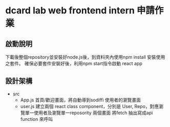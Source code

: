 
# dcard lab web frontend intern 申請作業

## 啟動說明
下載後整個repository並安裝好node.js後，到資料夾內使用npm install 安裝使用之套件。
確保必要套件安裝好後，利用npm start指令啟動 react app

## 設計架構
- src
    - App.js
        首頁/歡迎畫面，將自動導到sodiffi 使用者的瀏覽畫面
    - user.js
        建立兩個 react class component，分別是 User, Repo，對應瀏覽單一使用者及瀏覽單一reposority 兩個畫面
        將fetch 抽出寫成api function 來呼叫



